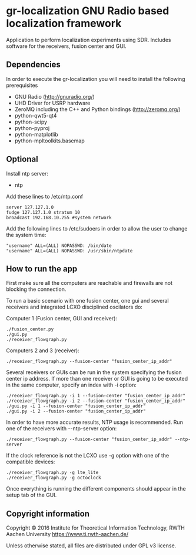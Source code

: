 gr-localization GNU Radio based localization framework
======================================================
Application to perform localization experiments using SDR. Includes software for the receivers, fusion center and GUI.


Dependencies
------------------
In order to execute the gr-localization you will need to install the following prerequisites
- GNU Radio (http://gnuradio.org/)
- UHD Driver for USRP hardware
- ZeroMQ including the C++ and Python bindings (http://zeromq.org/)
- python-qwt5-qt4
- python-scipy
- python-pyproj
- python-matplotlib
- python-mpltoolkits.basemap


Optional
--------------
Install ntp server:
- ntp

Add these lines to /etc/ntp.conf

    server 127.127.1.0
    fudge 127.127.1.0 stratum 10
    broadcast 192.168.10.255 #system network

Add the following lines to /etc/sudoers in order to allow the user to change the system time:

    "username" ALL=(ALL) NOPASSWD: /bin/date
    "username" ALL=(ALL) NOPASSWD: /usr/sbin/ntpdate


How to run the app
-------------------

First make sure all the computers are reachable and firewalls are not blocking the connection.

To run a basic scenario with one fusion center, one gui and several receivers and integrated LCXO disciplined oscilators do:

Computer 1 (Fusion center, GUI and receiver):

    ./fusion_center.py
    ./gui.py
    ./receiver_flowgraph.py

Computers 2 and 3 (receiver):

    ./receiver_flowgraph.py --fusion-center "fusion_center_ip_addr"

Several receivers or GUIs can be run in the system specifying the fusion center ip address.
If more than one receiver or GUI is going to be executed in the same computer, specify an index with -i option:

    ./receiver_flowgraph.py -i 1 --fusion-center "fusion_center_ip_addr"
    ./receiver_flowgraph.py -i 2 --fusion-center "fusion_center_ip_addr"
    ./gui.py -i 1 --fusion-center "fusion_center_ip_addr"
    ./gui.py -i 2 --fusion-center "fusion_center_ip_addr"

In order to have more accurate results, NTP usage is recommended. Run one of the receivers with --ntp-server option:

    ./receiver_flowgraph.py --fusion-center "fusion_center_ip_addr" --ntp-server

If the clock reference is not the LCXO use -g option with one of the compatible devices:

    ./receiver_flowgraph.py -g lte_lite
    ./receiver_flowgraph.py -g octoclock

Once everything is running the different components should appear in the setup tab of the GUI.


Copyright information
------------------
Copyright © 2016 Institute for Theoretical Information Technology,
                 RWTH Aachen University <https://www.ti.rwth-aachen.de/>

Unless otherwise stated, all files are distributed under GPL v3 license.
